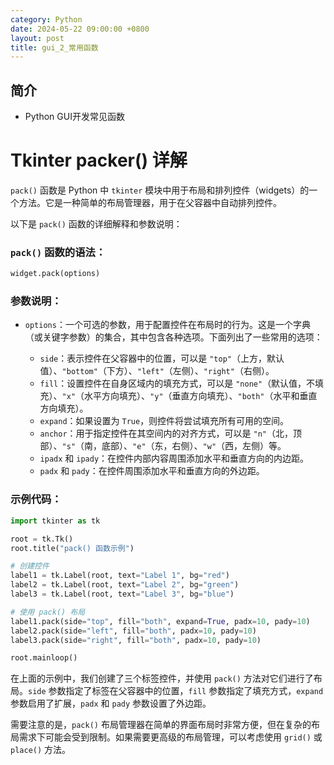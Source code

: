 ```yaml
---
category: Python
date: 2024-05-22 09:00:00 +0800
layout: post
title: gui_2_常用函数
---
```

## 简介

+ Python GUI开发常见函数

# Tkinter packer() 详解

`pack()` 函数是 Python 中 `tkinter` 模块中用于布局和排列控件（widgets）的一个方法。它是一种简单的布局管理器，用于在父容器中自动排列控件。

以下是 `pack()` 函数的详细解释和参数说明：

### `pack()` 函数的语法：
```python
widget.pack(options)
```

### 参数说明：
- `options`：一个可选的参数，用于配置控件在布局时的行为。这是一个字典（或关键字参数）的集合，其中包含各种选项。下面列出了一些常用的选项：

  - `side`：表示控件在父容器中的位置，可以是 `"top"`（上方，默认值）、`"bottom"`（下方）、`"left"`（左侧）、`"right"`（右侧）。
  - `fill`：设置控件在自身区域内的填充方式，可以是 `"none"`（默认值，不填充）、`"x"`（水平方向填充）、`"y"`（垂直方向填充）、`"both"`（水平和垂直方向填充）。
  - `expand`：如果设置为 `True`，则控件将尝试填充所有可用的空间。
  - `anchor`：用于指定控件在其空间内的对齐方式，可以是 `"n"`（北，顶部）、`"s"`（南，底部）、`"e"`（东，右侧）、`"w"`（西，左侧）等。
  - `ipadx` 和 `ipady`：在控件内部内容周围添加水平和垂直方向的内边距。
  - `padx` 和 `pady`：在控件周围添加水平和垂直方向的外边距。

### 示例代码：
```python
import tkinter as tk

root = tk.Tk()
root.title("pack() 函数示例")

# 创建控件
label1 = tk.Label(root, text="Label 1", bg="red")
label2 = tk.Label(root, text="Label 2", bg="green")
label3 = tk.Label(root, text="Label 3", bg="blue")

# 使用 pack() 布局
label1.pack(side="top", fill="both", expand=True, padx=10, pady=10)
label2.pack(side="left", fill="both", padx=10, pady=10)
label3.pack(side="right", fill="both", padx=10, pady=10)

root.mainloop()
```

在上面的示例中，我们创建了三个标签控件，并使用 `pack()` 方法对它们进行了布局。`side` 参数指定了标签在父容器中的位置，`fill` 参数指定了填充方式，`expand` 参数启用了扩展，`padx` 和 `pady` 参数设置了外边距。

需要注意的是，`pack()` 布局管理器在简单的界面布局时非常方便，但在复杂的布局需求下可能会受到限制。如果需要更高级的布局管理，可以考虑使用 `grid()` 或 `place()` 方法。
